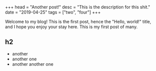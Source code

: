 +++
head = "Another post!"
desc = "This is the description for this shit."
date = "2019-04-25"
tags = ["two", "four"]
+++

Welcome to my blog! This is the first post, hence the "Hello, world!" title, and
I hope you enjoy your stay here. This is my first post of many.

## h2

* another
* another one
* another another one
